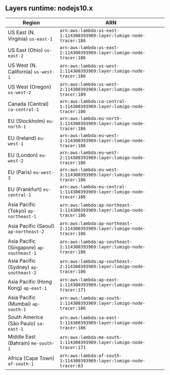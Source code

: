 Layers runtime: nodejs10.x
----
| Region | ARN |
| --- | --- |
|US East (N. Virginia)  `us-east-1`|`arn:aws:lambda:us-east-1:114300393969:layer:lumigo-node-tracer:186`|
|US East (Ohio)  `us-east-2`|`arn:aws:lambda:us-east-2:114300393969:layer:lumigo-node-tracer:186`|
|US West (N. California)  `us-west-1`|`arn:aws:lambda:us-west-1:114300393969:layer:lumigo-node-tracer:186`|
|US West (Oregon)  `us-west-2`|`arn:aws:lambda:us-west-2:114300393969:layer:lumigo-node-tracer:189`|
|Canada (Central)  `ca-central-1`|`arn:aws:lambda:ca-central-1:114300393969:layer:lumigo-node-tracer:186`|
|EU (Stockholm)  `eu-north-1`|`arn:aws:lambda:eu-north-1:114300393969:layer:lumigo-node-tracer:186`|
|EU (Ireland)  `eu-west-1`|`arn:aws:lambda:eu-west-1:114300393969:layer:lumigo-node-tracer:186`|
|EU (London)  `eu-west-2`|`arn:aws:lambda:eu-west-2:114300393969:layer:lumigo-node-tracer:186`|
|EU (Paris)  `eu-west-3`|`arn:aws:lambda:eu-west-3:114300393969:layer:lumigo-node-tracer:186`|
|EU (Frankfurt)  `eu-central-1`|`arn:aws:lambda:eu-central-1:114300393969:layer:lumigo-node-tracer:186`|
|Asia Pacific (Tokyo)  `ap-northeast-1`|`arn:aws:lambda:ap-northeast-1:114300393969:layer:lumigo-node-tracer:186`|
|Asia Pacific (Seoul)  `ap-northeast-2`|`arn:aws:lambda:ap-northeast-2:114300393969:layer:lumigo-node-tracer:186`|
|Asia Pacific (Singapore)  `ap-southeast-1`|`arn:aws:lambda:ap-southeast-1:114300393969:layer:lumigo-node-tracer:186`|
|Asia Pacific (Sydney)  `ap-southeast-2`|`arn:aws:lambda:ap-southeast-2:114300393969:layer:lumigo-node-tracer:186`|
|Asia Pacific (Hong Kong)  `ap-east-1`|`arn:aws:lambda:ap-east-1:114300393969:layer:lumigo-node-tracer:171`|
|Asia Pacific (Mumbai)  `ap-south-1`|`arn:aws:lambda:ap-south-1:114300393969:layer:lumigo-node-tracer:186`|
|South America (São Paulo)  `sa-east-1`|`arn:aws:lambda:sa-east-1:114300393969:layer:lumigo-node-tracer:186`|
|Middle East (Bahrain)  `me-south-1`|`arn:aws:lambda:me-south-1:114300393969:layer:lumigo-node-tracer:171`|
|Africa (Cape Town)  `af-south-1`|`arn:aws:lambda:af-south-1:114300393969:layer:lumigo-node-tracer:63`|
